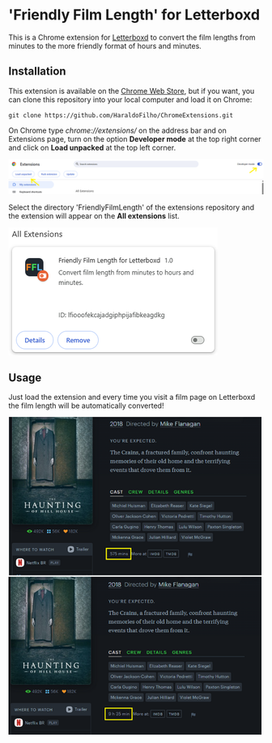 # 'Friendly Film Length' for Letterboxd

This is a Chrome extension for [Letterboxd](https://letterboxd.com/) to convert the film lengths from minutes to the more friendly format of hours and minutes.

## Installation

This extension is available on the [Chrome Web Store](https://chromewebstore.google.com/detail/friendly-film-length-for/cdkphibonkbbjpaghcfeenolhidckgmp?authuser=0&hl=pt-BR), but if you want, you can clone this repository into your local computer and load it on Chrome:

```
git clone https://github.com/HaraldoFilho/ChromeExtensions.git
```

On Chrome type _chrome://extensions/_ on the address bar and on Extensions page, turn on the option **Developer mode** at the top right corner and click on **Load unpacked** at the top left corner.

![Loading extension](images/img_1.png)

Select the directory 'FriendlyFilmLength' of the extensions repository and the extension will appear on the **All extensions** list.

![Extension list](images/img_2.png)

## Usage

Just load the extension and every time you visit a film page on Letterboxd the film length will be automatically converted!

<img src="images/img_3.png" width="500"> <img src="images/img_4.png" width="500"> 
